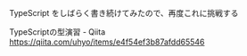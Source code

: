 TypeScript をしばらく書き続けてみたので、再度これに挑戦する

TypeScriptの型演習 - Qiita
https://qiita.com/uhyo/items/e4f54ef3b87afdd65546